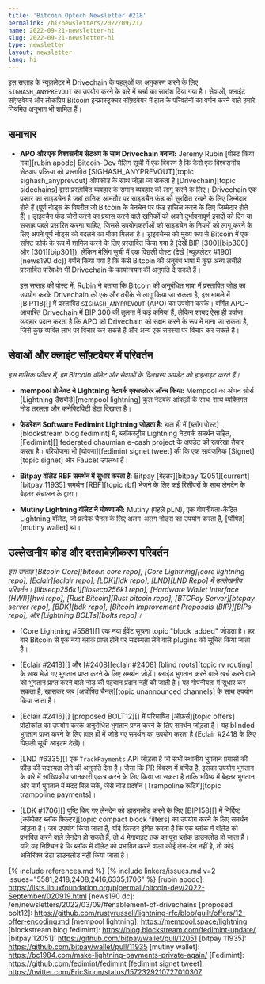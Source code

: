 ```yaml
---
title: 'Bitcoin Optech Newsletter #218'
permalink: /hi/newsletters/2022/09/21/
name: 2022-09-21-newsletter-hi
slug: 2022-09-21-newsletter-hi
type: newsletter
layout: newsletter
lang: hi
---
```

इस सप्ताह के न्यूज़लेटर में Drivechain के पहलुओं का अनुकरण करने के लिए `SIGHASH_ANYPREVOUT` का उपयोग करने के बारे में चर्चा
का सारांश दिया गया है। सेवाओं, क्लाइंट सॉफ़्टवेयर और लोकप्रिय Bitcoin इन्फ्रास्ट्रक्चर सॉफ़्टवेयर में हाल के परिवर्तनों
का वर्णन करने वाले हमारे नियमित अनुभाग भी शामिल हैं।

## समाचार

- **APO और एक विश्वसनीय सेटअप के साथ Drivechain बनाना:** Jeremy Rubin [पोस्ट किया गया][rubin apodc] Bitcoin-Dev
  मेलिंग सूची में एक विवरण है कि कैसे एक विश्वसनीय सेटअप प्रक्रिया को प्रस्तावित [SIGHASH_ANYPREVOUT][topic sighash_anyprevout]
  ओपकोड के साथ जोड़ा जा सकता है [Drivechain][topic sidechains] द्वारा प्रस्तावित व्यवहार के समान
  व्यवहार को लागू करने के लिए। Drivechain एक प्रकार का साइडचेन है जहां खनिक आमतौर पर साइडचैन फंड को
  सुरक्षित रखने के लिए जिम्मेदार होते हैं (पूर्ण नोड्स के विपरीत जो Bitcoin के मेनचेन पर फंड हासिल करने के
  लिए जिम्मेदार होते हैं)। ड्राइवचैन फंड चोरी करने का प्रयास करने वाले खनिकों को अपने दुर्भावनापूर्ण
  इरादों को दिन या सप्ताह पहले प्रसारित करना चाहिए, जिससे उपयोगकर्ताओं को साइडचेन के नियमों को
  लागू करने के लिए अपने पूर्ण नोड्स को बदलने का मौका मिलता है। ड्राइवचैन्स को मुख्य रूप से Bitcoin में एक सॉफ्ट
  फोर्क के रूप में शामिल करने के लिए प्रस्तावित किया गया है (देखें BIP [300][bip300] और [301][bip301]),
  लेकिन मेलिंग सूची में एक पिछली पोस्ट (देखें [न्यूज़लेटर #190][news190 dc]) वर्णन किया गया है कि कैसे Bitcoin
  की अनुबंध भाषा में कुछ अन्य लचीले प्रस्तावित परिवर्धन भी Drivechain के कार्यान्वयन की अनुमति दे सकते हैं।

    इस सप्ताह की पोस्ट में, Rubin ने बताया कि Bitcoin की अनुबंधित भाषा में प्रस्तावित जोड़ का उपयोग करके Drivechain को एक
    और तरीके से लागू किया जा सकता है, इस मामले में [BIP118][] में प्रस्तावित `SIGHASH_ANYPREVOUT` (APO) का उपयोग करके।
    वर्णित APO-आधारित Drivechain में BIP 300 की तुलना में कई कमियां हैं, लेकिन शायद ऐसा ही पर्याप्त व्यवहार प्रदान करता है कि APO
    को Drivechain को सक्षम करने के रूप में माना जा सकता है, जिसे कुछ व्यक्ति लाभ पर विचार कर सकते हैं और अन्य
    एक समस्या पर विचार कर सकते हैं।

## सेवाओं और क्लाइंट सॉफ़्टवेयर में परिवर्तन

*इस मासिक फीचर में, हम Bitcoin वॉलेट और सेवाओं के दिलचस्प अपडेट को हाइलाइट करते हैं।*

- **mempool प्रोजेक्ट ने Lightning नेटवर्क एक्सप्लोरर लॉन्च किया:** Mempool का ओपन सोर्स [Lightning डैशबोर्ड][mempool lightning]
  कुल नेटवर्क आंकड़ों के साथ-साथ व्यक्तिगत नोड तरलता और कनेक्टिविटी डेटा दिखाता है।

- **फेडरेशन Software Fedimint Lightning जोड़ता है:** हाल ही में [ब्लॉग पोस्ट][blockstream blog fedimint] में, ब्लॉकस्ट्रीम Lightning
  नेटवर्क समर्थन सहित, [Fedimint][] federated chaumian e-cash project के अपडेट की रूपरेखा तैयार करता है। परियोजना भी
  [घोषणा][fedimint signet tweet] की कि एक सार्वजनिक [Signet][topic signet] और Faucet उपलब्ध हैं।

- **Bitpay वॉलेट RBF समर्थन में सुधार करता है:** Bitpay [बेहतर][bitpay 12051][current][bitpay 11935] समर्थन [RBF][topic rbf]
  भेजने के लिए कई रिसीवरों के साथ लेनदेन के बेहतर संचालन के द्वारा।

- **Mutiny Lightning वॉलेट ने घोषणा की:** Mutiny (पहले pLN), एक गोपनीयता-केंद्रित Lightning वॉलेट, जो प्रत्येक चैनल के लिए अलग-अलग
  नोड्स का उपयोग करता है, [घोषित][mutiny wallet] था।

## उल्लेखनीय कोड और दस्तावेज़ीकरण परिवर्तन

*इस सप्ताह [Bitcoin Core][bitcoin core repo], [Core Lightning][core lightning repo],
[Eclair][eclair repo], [LDK][ldk repo], [LND][LND Repo] में उल्लेखनीय परिवर्तन।
[libsecp256k1][libsecp256k1 repo], [Hardware Wallet Interface (HWI)][hwi repo],
[Rust Bitcoin][Rust bitcoin repo], [BTCPay Server][btcpay server repo],
[BDK][bdk repo], [Bitcoin Improvement Proposals (BIP)][BIPs repo], और
[Lightning BOLTs][bolts repo]।*

- [Core Lightning #5581][] एक नया ईवेंट सूचना topic "block_added" जोड़ता है। हर बार Bitcoin से एक नया ब्लॉक प्राप्त होने
  पर सदस्यता लेने वाले plugins को सूचित किया जाता है।

- [Eclair #2418][] और [#2408][eclair #2408] [blind roots][topic rv routing] के साथ भेजे गए भुगतान प्राप्त करने के लिए
  समर्थन जोड़ें। ब्लाइंड भुगतान करने वाले खर्च करने वाले को भुगतान प्राप्त करने वाले नोड की पहचान प्रदान नहीं की जाती है। यह गोपनीयता में सुधार कर
  सकता है, खासकर जब [अघोषित चैनल][topic unannounced channels] के साथ उपयोग किया जाता है।

- [Eclair #2416][] [proposed BOLT12][] में परिभाषित [ऑफ़र्स][topic offers] प्रोटोकॉल का उपयोग करके अनुरोधित भुगतान प्राप्त करने के लिए समर्थन
  जोड़ता है। यह blinded भुगतान प्राप्त करने के लिए हाल ही में जोड़े गए समर्थन का उपयोग करता है (Eclair #2418 के लिए पिछली सूची आइटम देखें)।

- [LND #6335][] एक `TrackPayments` API जोड़ता है जो सभी स्थानीय भुगतान प्रयासों की फ़ीड की सदस्यता लेने की अनुमति देता है।
  जैसा कि PR विवरण में वर्णित है, इसका उपयोग भुगतान के बारे में सांख्यिकीय जानकारी एकत्र करने के लिए किया जा सकता है
  ताकि भविष्य में बेहतर भुगतान और मार्ग भुगतान में मदद मिल सके, जैसे नोड प्रदर्शन [Trampoline रूटिंग][topic trampoline payments]।

- [LDK #1706][] पुष्टि किए गए लेनदेन को डाउनलोड करने के लिए [BIP158][] में निर्दिष्ट [कॉम्पैक्ट ब्लॉक फिल्टर][topic compact block filters]
  का उपयोग करने के लिए समर्थन जोड़ता है। जब उपयोग किया जाता है, यदि फ़िल्टर इंगित करता है कि एक ब्लॉक में वॉलेट को
  प्रभावित करने वाले लेनदेन हो सकते हैं, तो 4 मेगाबाइट तक का पूरा ब्लॉक डाउनलोड हो जाता है। यदि यह
  निश्चित है कि ब्लॉक में वॉलेट को प्रभावित करने वाला कोई लेन-देन नहीं है, तो कोई अतिरिक्त डेटा
  डाउनलोड नहीं किया जाता है।

{% include references.md %}
{% include linkers/issues.md v=2 issues="5581,2418,2408,2416,6335,1706" %}
[rubin apodc]: https://lists.linuxfoundation.org/pipermail/bitcoin-dev/2022-September/020919.html
[news190 dc]: /en/newsletters/2022/03/09/#enablement-of-drivechains
[proposed bolt12]: https://github.com/rustyrussell/lightning-rfc/blob/guilt/offers/12-offer-encoding.md
[mempool lightning]: https://mempool.space/lightning
[blockstream blog fedimint]: https://blog.blockstream.com/fedimint-update/
[bitpay 12051]: https://github.com/bitpay/wallet/pull/12051
[bitpay 11935]: https://github.com/bitpay/wallet/pull/11935
[mutiny wallet]: https://bc1984.com/make-lightning-payments-private-again/
[Fedimint]: https://github.com/fedimint/fedimint
[fedimint signet tweet]: https://twitter.com/EricSirion/status/1572329210727010307